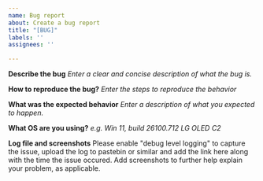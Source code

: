 ```yaml
---
name: Bug report
about: Create a bug report
title: "[BUG]"
labels: ''
assignees: ''

---
```


**Describe the bug**
*Enter a clear and concise description of what the bug is.*

**How to reproduce the bug?**
*Enter the steps to reproduce the behavior*

**What was the expected behavior**
*Enter a description of what you expected to happen.*

**What OS are you using?**
*e.g. Win 11, build 26100.712*
*LG OLED C2*

**Log file and screenshots**
Please enable "debug level logging" to capture the issue, upload the log to pastebin or similar and add the link here along with the time the issue occured. Add screenshots to further help explain your problem, as applicable.
